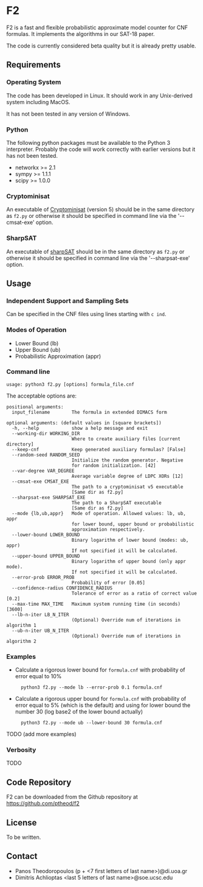 # F2

F2 is a fast and flexible probabilistic approximate model counter for
CNF formulas. It implements the algorithms in our SAT-18 paper.

The code is currently considered beta quality but it is already pretty usable.

## Requirements

### Operating System
The code has been developed in Linux. It should work in any
Unix-derived system including MacOS.

It has not been tested in any version of Windows.

### Python
The following python packages must be available to the Python 3 interpreter.
Probably the code will work correctly with earlier versions but it has
not been tested.

* networkx >= 2.1
* sympy >= 1.1.1
* scipy >= 1.0.0

### Cryptominisat
An executable of [Cryptominisat](https://github.com/msoos/cryptominisat)
 (version 5) should be in the same directory
as `f2.py` or otherwise it should be specified in command line via the
'--cmsat-exe' option.

### SharpSAT
An executable of [sharpSAT](https://github.com/marcthurley/sharpSAT)
should be in the same directory
as `f2.py` or otherwise it should be specified in command line via the
'--sharpsat-exe' option.

## Usage

### Independent Support and Sampling Sets
Can be specified in the CNF files using lines starting with `c ind`.

### Modes of Operation
* Lower Bound (lb)
* Upper Bound (ub)
* Probabilistic Approximation (appr)


### Command line
    usage: python3 f2.py [options] formula_file.cnf

The acceptable options are:

    positional arguments:
      input_filename        The formula in extended DIMACS form

    optional arguments: (default values in [square brackets])
      -h, --help            show a help message and exit
      --working-dir WORKING_DIR
                            Where to create auxiliary files [current directory]
      --keep-cnf            Keep generated auxiliary formulas? [False]
      --random-seed RANDOM_SEED
                            Initialize the random generator. Negative
                            for random initialization. [42]
      --var-degree VAR_DEGREE
                            Average variable degree of LDPC XORs [12]
      --cmsat-exe CMSAT_EXE
                            The path to a cryptominisat v5 executable
                            [Same dir as f2.py]
      --sharpsat-exe SHARPSAT_EXE
                            The path to a SharpSAT executable
                            [Same dir as f2.py]
      --mode {lb,ub,appr}   Mode of operation. Allowed values: lb, ub, appr
                            for lower bound, upper bound or probabilistic
                            approximation respectively.
      --lower-bound LOWER_BOUND
                            Binary logarithm of lower bound (modes: ub, appr)
                            If not specified it will be calculated.
      --upper-bound UPPER_BOUND
                            Binary logarithm of upper bound (only appr mode).
                            If not specified it will be calculated.
      --error-prob ERROR_PROB
                            Probability of error [0.05]
      --confidence-radius CONFIDENCE_RADIUS
                            Tolerance of error as a ratio of correct value [0.2]
      --max-time MAX_TIME   Maximum system running time (in seconds) [3600]
      --lb-n-iter LB_N_ITER
                            (Optional) Override num of iterations in algorithm 1
      --ub-n-iter UB_N_ITER
                            (Optional) Override num of iterations in algorithm 2

### Examples
* Calculate a rigorous lower bound for `formula.cnf` with probability of
error equal to 10%

        python3 f2.py --mode lb --error-prob 0.1 formula.cnf

* Calculate a rigorous upper bound for `formula.cnf` with probability of
error equal to 5% (which is the default) and using for lower bound the
number 30 (log base2 of the lower bound actually)

        python3 f2.py --mode ub --lower-bound 30 formula.cnf

TODO (add more examples)

### Verbosity
TODO


## Code Repository
F2 can be downloaded from the Github repository at
https://github.com/ptheod/f2

## License
To be written.

## Contact
* Panos Theodoropoulos (p + <7 first letters of last name>)@di.uoa.gr
* Dimitris Achlioptas <last 5 letters of last name>@soe.ucsc.edu

